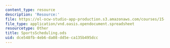 ```yaml
---
content_type: resource
description: 'Resource:'
file: https://ol-ocw-studio-app-production.s3.amazonaws.com/courses/15-071-the-analytics-edge-spring-2017/dce548fb4eb6da08dd5eca135b495dcc_SportsScheduling.ods
file_type: application/vnd.oasis.opendocument.spreadsheet
resourcetype: Other
title: SportsScheduling.ods
uid: dce548fb-4eb6-da08-dd5e-ca135b495dcc
---
```

